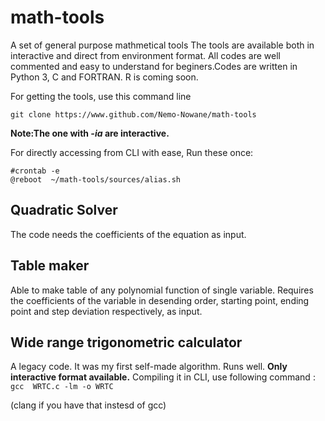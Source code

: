 # math-tools
A set of general purpose mathmetical tools
The tools are available both in interactive and direct from environment format. All codes are well commented and easy to understand for beginers.Codes are written in Python 3, C and FORTRAN.
R is coming soon.

For getting the tools, use this command line

`git clone https://www.github.com/Nemo-Nowane/math-tools`

**Note:The one with *-ia* are interactive.**

For directly accessing from CLI with ease,
Run these once:
```
#crontab -e
@reboot  ~/math-tools/sources/alias.sh
```


## Quadratic Solver 
The code needs the coefficients of the equation as input.

## Table maker
Able to make table of any polynomial function of single variable. 
Requires the coefficients of the variable in desending order, starting point, ending point and step deviation respectively, as input.
## Wide range trigonometric calculator
A legacy code. It was my first self-made algorithm. Runs well. **Only interactive format available.**
Compiling it in CLI, use following command :
`gcc  WRTC.c -lm -o WRTC`

(clang if you have that instesd of gcc)
